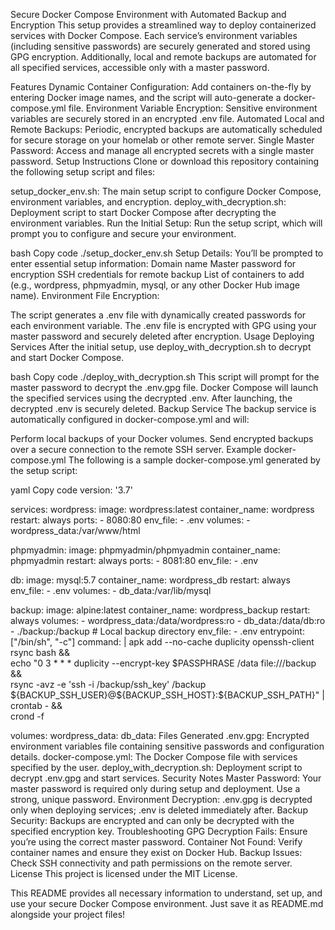 Secure Docker Compose Environment with Automated Backup and Encryption
This setup provides a streamlined way to deploy containerized services with Docker Compose. Each service’s environment variables (including sensitive passwords) are securely generated and stored using GPG encryption. Additionally, local and remote backups are automated for all specified services, accessible only with a master password.

Features
Dynamic Container Configuration: Add containers on-the-fly by entering Docker image names, and the script will auto-generate a docker-compose.yml file.
Environment Variable Encryption: Sensitive environment variables are securely stored in an encrypted .env file.
Automated Local and Remote Backups: Periodic, encrypted backups are automatically scheduled for secure storage on your homelab or other remote server.
Single Master Password: Access and manage all encrypted secrets with a single master password.
Setup Instructions
Clone or download this repository containing the following setup script and files:

setup_docker_env.sh: The main setup script to configure Docker Compose, environment variables, and encryption.
deploy_with_decryption.sh: Deployment script to start Docker Compose after decrypting the environment variables.
Run the Initial Setup:
Run the setup script, which will prompt you to configure and secure your environment.

bash
Copy code
./setup_docker_env.sh
Setup Details: You’ll be prompted to enter essential setup information:
Domain name
Master password for encryption
SSH credentials for remote backup
List of containers to add (e.g., wordpress, phpmyadmin, mysql, or any other Docker Hub image name).
Environment File Encryption:

The script generates a .env file with dynamically created passwords for each environment variable.
The .env file is encrypted with GPG using your master password and securely deleted after encryption.
Usage
Deploying Services
After the initial setup, use deploy_with_decryption.sh to decrypt and start Docker Compose.

bash
Copy code
./deploy_with_decryption.sh
This script will prompt for the master password to decrypt the .env.gpg file.
Docker Compose will launch the specified services using the decrypted .env.
After launching, the decrypted .env is securely deleted.
Backup Service
The backup service is automatically configured in docker-compose.yml and will:

Perform local backups of your Docker volumes.
Send encrypted backups over a secure connection to the remote SSH server.
Example docker-compose.yml
The following is a sample docker-compose.yml generated by the setup script:

yaml
Copy code
version: '3.7'

services:
  wordpress:
    image: wordpress:latest
    container_name: wordpress
    restart: always
    ports:
      - 8080:80
    env_file:
      - .env
    volumes:
      - wordpress_data:/var/www/html

  phpmyadmin:
    image: phpmyadmin/phpmyadmin
    container_name: phpmyadmin
    restart: always
    ports:
      - 8081:80
    env_file:
      - .env

  db:
    image: mysql:5.7
    container_name: wordpress_db
    restart: always
    env_file:
      - .env
    volumes:
      - db_data:/var/lib/mysql

  backup:
    image: alpine:latest
    container_name: wordpress_backup
    restart: always
    volumes:
      - wordpress_data:/data/wordpress:ro
      - db_data:/data/db:ro
      - ./backup:/backup  # Local backup directory
    env_file:
      - .env
    entrypoint: ["/bin/sh", "-c"]
    command: |
      apk add --no-cache duplicity openssh-client rsync bash && \
      echo "0 3 * * * duplicity --encrypt-key \$PASSPHRASE /data file:///backup && \
      rsync -avz -e 'ssh -i /backup/ssh_key' /backup \${BACKUP_SSH_USER}@\${BACKUP_SSH_HOST}:\${BACKUP_SSH_PATH}" | crontab - && \
      crond -f

volumes:
  wordpress_data:
  db_data:
Files Generated
.env.gpg: Encrypted environment variables file containing sensitive passwords and configuration details.
docker-compose.yml: The Docker Compose file with services specified by the user.
deploy_with_decryption.sh: Deployment script to decrypt .env.gpg and start services.
Security Notes
Master Password: Your master password is required only during setup and deployment. Use a strong, unique password.
Environment Decryption: .env.gpg is decrypted only when deploying services; .env is deleted immediately after.
Backup Security: Backups are encrypted and can only be decrypted with the specified encryption key.
Troubleshooting
GPG Decryption Fails: Ensure you’re using the correct master password.
Container Not Found: Verify container names and ensure they exist on Docker Hub.
Backup Issues: Check SSH connectivity and path permissions on the remote server.
License
This project is licensed under the MIT License.

This README provides all necessary information to understand, set up, and use your secure Docker Compose environment. Just save it as README.md alongside your project files!
